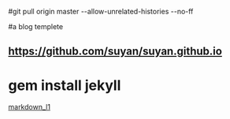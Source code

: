 #git pull origin master --allow-unrelated-histories --no-ff

#a blog templete
## https://github.com/suyan/suyan.github.io 

# gem install jekyll
[markdown_l1](https://www.jianshu.com/p/191d1e21f7ed)
